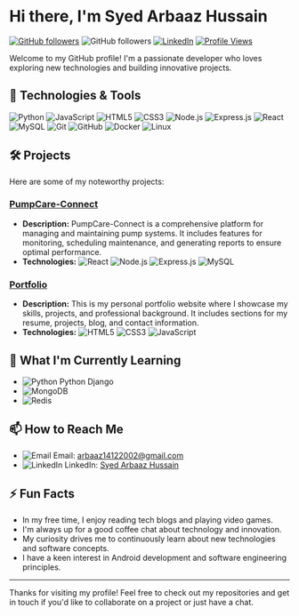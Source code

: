 # Hi there, I'm Syed Arbaaz Hussain

[![GitHub followers](https://img.icons8.com/ios-glyphs/20/000000/github.png)](https://github.com/SyedArbaazHussain) ![GitHub followers](https://img.shields.io/github/followers/SyedArbaazHussain?label=Follow&style=social) <!-- GitHub followers badge with Icons8 icon and count -->
[![LinkedIn](https://img.icons8.com/?size=30&id=13930&format=png&color=000000)](https://www.linkedin.com/in/syed-arbaaz-hussain-7267ab228) [![Profile Views](https://img.icons8.com/fluency/20/000000/visible.png)](https://komarev.com/ghpvc/?username=SyedArbaazHussain&color=blue) <!-- LinkedIn badge with Icons8 icon and Profile Views badge -->

Welcome to my GitHub profile! I'm a passionate developer who loves exploring new technologies and building innovative projects.

## 🔧 Technologies & Tools

![Python](https://img.icons8.com/color/40/000000/python.png) <!-- Icons8 link for Python -->
![JavaScript](https://img.icons8.com/color/40/000000/javascript.png) <!-- Icons8 link for JavaScript -->
![HTML5](https://img.icons8.com/color/40/000000/html-5.png) <!-- Icons8 link for HTML5 -->
![CSS3](https://img.icons8.com/color/40/000000/css3.png) <!-- Icons8 link for CSS3 -->
![Node.js](https://img.icons8.com/color/40/000000/nodejs.png) <!-- Icons8 link for Node.js -->
![Express.js](https://img.icons8.com/color/40/000000/express.png) <!-- Icons8 link for Express.js -->
![React](https://img.icons8.com/plasticine/40/000000/react.png) <!-- Icons8 link for React -->
![MySQL](https://img.icons8.com/ios-filled/50/000000/mysql-logo.png) <!-- Icons8 link for MySQL -->
![Git](https://img.icons8.com/color/40/000000/git.png) <!-- Icons8 link for Git -->
![GitHub](https://img.icons8.com/fluent/40/000000/github.png) <!-- Icons8 link for GitHub -->
![Docker](https://img.icons8.com/color/40/000000/docker.png) <!-- Icons8 link for Docker -->
![Linux](https://img.icons8.com/color/40/000000/linux.png) <!-- Icons8 link for Linux -->

## 🛠️ Projects

Here are some of my noteworthy projects:

### [PumpCare-Connect](https://github.com/SyedArbaazHussain/PumpCare-Connect)
- **Description:** PumpCare-Connect is a comprehensive platform for managing and maintaining pump systems. It includes features for monitoring, scheduling maintenance, and generating reports to ensure optimal performance.
- **Technologies:** ![React](https://img.icons8.com/plasticine/40/000000/react.png) ![Node.js](https://img.icons8.com/color/40/000000/nodejs.png) ![Express.js](https://img.icons8.com/color/40/000000/express.png) ![MySQL](https://img.icons8.com/ios-filled/50/000000/mysql-logo.png)

### [Portfolio](https://github.com/SyedArbaazHussain/Portfolio)
- **Description:** This is my personal portfolio website where I showcase my skills, projects, and professional background. It includes sections for my resume, projects, blog, and contact information.
- **Technologies:** ![HTML5](https://img.icons8.com/color/40/000000/html-5.png) ![CSS3](https://img.icons8.com/color/40/000000/css3.png) ![JavaScript](https://img.icons8.com/color/40/000000/javascript.png)

## 🌱 What I'm Currently Learning

- ![Python](https://img.icons8.com/color/40/000000/python.png) Python Django <!-- Icons8 link for Python -->
- ![MongoDB](https://img.icons8.com/color/40/000000/mongodb.png) <!-- Icons8 link for MongoDB -->
- ![Redis](https://img.icons8.com/color/40/000000/redis.png) <!-- Icons8 link for Redis -->

## 📫 How to Reach Me

- ![Email](https://img.icons8.com/?size=30&id=LPcVDft9Isqt&format=png&color=000000) Email: [arbaaz14122002@gmail.com](mailto:arbaaz14122002@gmail.com)
- ![LinkedIn](https://img.icons8.com/?size=30&id=13930&format=png&color=000000) LinkedIn: [Syed Arbaaz Hussain](https://www.linkedin.com/in/syed-arbaaz-hussain-7267ab228)

## ⚡ Fun Facts

- In my free time, I enjoy reading tech blogs and playing video games.
- I'm always up for a good coffee chat about technology and innovation.
- My curiosity drives me to continuously learn about new technologies and software concepts.
- I have a keen interest in Android development and software engineering principles.

---

Thanks for visiting my profile! Feel free to check out my repositories and get in touch if you'd like to collaborate on a project or just have a chat.
